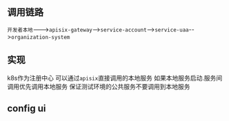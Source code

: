 ## 调用链路

`开发者本地`--->`apisix-gateway`-->`service-account`-->`service-uaa`-->`organization-system`

## 实现

k8s作为注册中心
可以通过`apisix`直接调用的本地服务
如果本地服务启动.服务间调用优先调用本地服务
保证测试环境的公共服务不要调用到本地服务

## config ui

